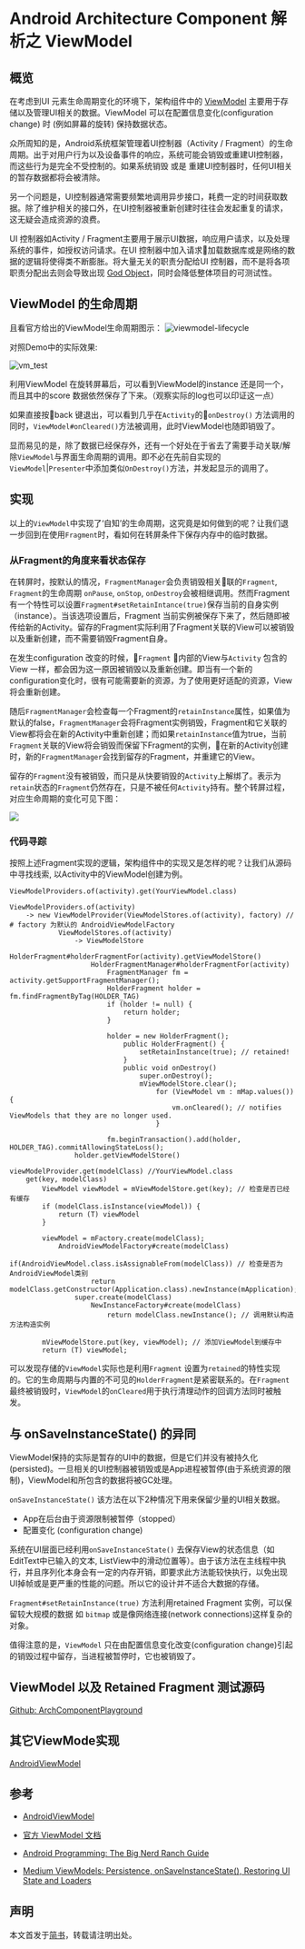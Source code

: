 # Android Architecture Component 解析之 ViewModel

## 概览

在考虑到UI 元素生命周期变化的环境下，架构组件中的 [ViewModel](https://developer.android.google.cn/reference/android/arch/lifecycle/ViewModel.html) 主要用于存储以及管理UI相关的数据。ViewModel 可以在配置信息变化(configuration change) 时 (例如屏幕的旋转) 保持数据状态。

众所周知的是，Android系统框架管理着UI控制器（Activity / Fragment）的生命周期。出于对用户行为以及设备事件的响应，系统可能会销毁或重建UI控制器，而这些行为是完全不受控制的。如果系统销毁 或是 重建UI控制器时，任何UI相关的暂存数据都将会被清除。

另一个问题是，UI控制器通常需要频繁地调用异步接口，耗费一定的时间获取数据。除了维护相关的接口外，在UI控制器被重新创建时往往会发起重复的请求，这无疑会造成资源的浪费。

UI 控制器如Activity / Fragment主要用于展示UI数据，响应用户请求，以及处理系统的事件，如授权访问请求。在UI 控制器中加入请求加载数据库或是网络的数据的逻辑将使得类不断膨胀。将大量无关的职责分配给UI 控制器，而不是将各项职责分配出去则会导致出现 [God Object](https://en.wikipedia.org/wiki/God_object)，同时会降低整体项目的可测试性。

## ViewModel 的生命周期

且看官方给出的ViewModel生命周期图示：
![viewmodel-lifecycle](http://upload-images.jianshu.io/upload_images/5227029-ef742e8367219513.png?imageMogr2/auto-orient/strip%7CimageView2/2/w/1240)

对照Demo中的实际效果:

![vm_test](http://upload-images.jianshu.io/upload_images/5227029-14b9b04b51bbf782.gif?imageMogr2/auto-orient/strip%7CimageView2/2/w/1240)


利用ViewModel 在旋转屏幕后，可以看到ViewModel的instance 还是同一个，而且其中的score 数据依然保存了下来。（观察实际的log也可以印证这一点）

如果直接按back 键退出，可以看到几乎在`Activity`的`onDestroy()` 方法调用的同时，`ViewModel#onCleared()`方法被调用，此时ViewModel也随即销毁了。

显而易见的是，除了数据已经保存外，还有一个好处在于省去了需要手动关联/解除`ViewModel`与界面生命周期的调用。即不必在先前自实现的`ViewModel`|`Presenter`中添加类似`OnDestroy()`方法，并发起显示的调用了。

## 实现

以上的`ViewModel`中实现了‘自知’的生命周期，这究竟是如何做到的呢？让我们退一步回到在使用`Fragment`时，看如何在转屏条件下保存内存中的临时数据。

### 从Fragment的角度来看状态保存

在转屏时，按默认的情况，`FragmentManager`会负责销毁相关联的`Fragment`, `Fragment`的生命周期 `onPause`, `onStop`, `onDestroy`会被相继调用。然而Fragment有一个特性可以设置`Fragment#setRetainIntance(true)`保存当前的自身实例（instance）。当该选项设置后，Fragment 当前实例被保存下来了，然后随即被传给新的Activity。留存的Fragment实际利用了Fragment关联的View可以被销毁以及重新创建，而不需要销毁Fragment自身。

在发生configuration 改变的时候，`Fragment` 内部的View与`Activity` 包含的View 一样，都会因为这一原因被销毁以及重新创建。即当有一个新的configuration变化时，很有可能需要新的资源，为了使用更好适配的资源，View将会重新创建。

随后`FragmentManager`会检查每一个Fragment的`retainInstance`属性，如果值为默认的false，`FragmentManager`会将Fragment实例销毁，Fragment和它关联的View都将会在新的Activity中重新创建；而如果`retainInstance`值为true，当前`Fragment`关联的View将会销毁而保留下Fragment的实例，在新的Activity创建时，新的`FragmentManager`会找到留存的Fragment，并重建它的View。

留存的`Fragment`没有被销毁，而只是从快要销毁的`Activity`上解绑了。表示为`retain`状态的`Fragment`仍然存在，只是不被任何`Activity`持有。整个转屏过程，对应生命周期的变化可见下图：

![](http://upload-images.jianshu.io/upload_images/5227029-ac1c0580546e2e3c.png?imageMogr2/auto-orient/strip%7CimageView2/2/w/1240)

### 代码寻踪

按照上述Fragment实现的逻辑，架构组件中的实现又是怎样的呢？让我们从源码中寻找线索, 以Activity中的ViewModel创建为例。

```
ViewModelProviders.of(activity).get(YourViewModel.class)

ViewModelProviders.of(activity)
    -> new ViewModelProvider(ViewModelStores.of(activity), factory) // # factory 为默认的 AndroidViewModelFactory
            ViewModelStores.of(activity)
                -> ViewModelStore
                HolderFragment#holderFragmentFor(activity).getViewModelStore()
                    HolderFragmentManager#holderFragmentFor(activity)
                        FragmentManager fm = activity.getSupportFragmentManager();
                        HolderFragment holder = fm.findFragmentByTag(HOLDER_TAG)
                        if (holder != null) {
                            return holder;
                        }

                        holder = new HolderFragment();
                            public HolderFragment() {
                                setRetainInstance(true); // retained!
                            }
                            public void onDestroy()
                                super.onDestroy();
                                mViewModelStore.clear();
                                    for (ViewModel vm : mMap.values()) {
                                        vm.onCleared(); // notifies ViewModels that they are no longer used.
                                    }

                        fm.beginTransaction().add(holder, HOLDER_TAG).commitAllowingStateLoss();
                holder.getViewModelStore()

viewModelProvider.get(modelClass) //YourViewModel.class
    get(key, modelClass)
        ViewModel viewModel = mViewModelStore.get(key); // 检查是否已经有缓存
        if (modelClass.isInstance(viewModel)) {
            return (T) viewModel
        }

        viewModel = mFactory.create(modelClass);
            AndroidViewModelFactory#create(modelClass)
                if(AndroidViewModel.class.isAssignableFrom(modelClass)) // 检查是否为AndroidViewModel类别
                    return modelClass.getConstructor(Application.class).newInstance(mApplication);
                super.create(modelClass)
                    NewInstanceFactory#create(modelClass)
                        return modelClass.newInstance(); // 调用默认构造方法构造实例

        mViewModelStore.put(key, viewModel); // 添加ViewModel到缓存中
        return (T) viewModel;
```

可以发现存储的`ViewModel`实际也是利用`Fragment` 设置为`retained`的特性实现的。它的生命周期与内置的不可见的`HolderFragment`是紧密联系的。在`Fragment`最终被销毁时，`ViewModel`的`onCleared`用于执行清理动作的回调方法同时被触发。

## 与 onSaveInstanceState() 的异同

ViewModel保持的实际是暂存的UI中的数据，但是它们并没有被持久化(persisted)。一旦相关的UI控制器被销毁或是App进程被暂停(由于系统资源的限制)，ViewModel和所包含的数据将被GC处理。

`onSaveInstanceState()` 该方法在以下2种情况下用来保留少量的UI相关数据。

* App在后台由于资源限制被暂停（stopped）
* 配置变化 (configuration change)

系统在UI层面已经利用`onSaveInstanceState()` 去保存View的状态信息（如 EditText中已输入的文本, ListView中的滑动位置等）。由于该方法在主线程中执行，并且序列化本身会有一定的内存开销，即要求此方法能较快执行，以免出现UI掉帧或是更严重的性能的问题。所以它的设计并不适合大数据的存储。

`Fragment#setRetainInstance(true)` 方法利用retained Fragment 实例，可以保留较大规模的数据 如 `bitmap` 或是像网络连接(network connections)这样复杂的对象。

值得注意的是，`ViewModel` 只在由配置信息变化改变(configuration change)引起的销毁过程中留存，当进程被暂停时，它也被销毁了。

## ViewModel 以及 Retained Fragment 测试源码

[Github: ArchComponentPlayground](https://github.com/rayworks/ArchComponentPlayground)

## 其它ViewMode实现

[AndroidViewModel](https://github.com/inloop/AndroidViewModel)

## 参考

* [AndroidViewModel](https://github.com/inloop/AndroidViewModel)

* [官方 ViewModel 文档](https://developer.android.google.cn/topic/libraries/architecture/viewmodel.html)

* [Android Programming: The Big Nerd Ranch Guide](https://www.amazon.com/Android-Programming-Ranch-Guide-Guides/dp/0321804333/ref=sr_1_4?s=books&ie=UTF8&qid=1517329246&sr=1-4&keywords=Android+Programming%3A+The+Big+Nerd+Ranch+Guide)

* [Medium ViewModels: Persistence, onSaveInstanceState(), Restoring UI State and Loaders](https://medium.com/google-developers/viewmodels-persistence-onsaveinstancestate-restoring-ui-state-and-loaders-fc7cc4a6c090)

## 声明

本文首发于[简书](https://www.jianshu.com/p/7505f79b3ae3)，转载请注明出处。

